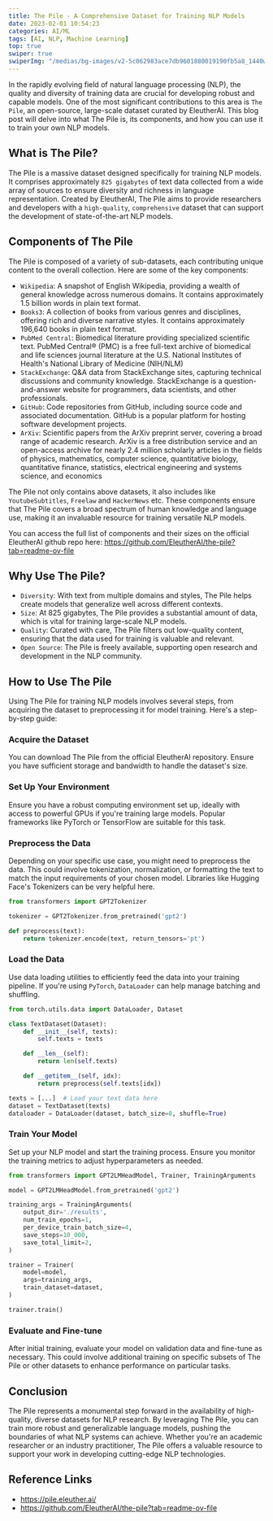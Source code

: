 ```yaml
---
title: The Pile - A Comprehensive Dataset for Training NLP Models
date: 2023-02-01 10:54:23
categories: AI/ML
tags: [AI, NLP, Machine Learning]
top: true
swiper: true
swiperImg: "/medias/bg-images/v2-5c062983ace7db9601880019190fb5a8_1440w.webp"
---
```


In the rapidly evolving field of natural language processing (NLP), the quality and diversity of training data are crucial for developing robust and capable models. One of the most significant contributions to this area is `The Pile`, an open-source, large-scale dataset curated by EleutherAI. This blog post will delve into what The Pile is, its components, and how you can use it to train your own NLP models.

## What is The Pile?
The Pile is a massive dataset designed specifically for training NLP models. It comprises approximately `825 gigabytes` of text data collected from a wide array of sources to ensure diversity and richness in language representation. Created by EleutherAI, The Pile aims to provide researchers and developers with a `high-quality`, `comprehensive` dataset that can support the development of state-of-the-art NLP models.

## Components of The Pile
The Pile is composed of a variety of sub-datasets, each contributing unique content to the overall collection. Here are some of the key components:

- `Wikipedia`: A snapshot of English Wikipedia, providing a wealth of general knowledge across numerous domains. It contains approximately 1.5 billion words in plain text format.
- `Books3`: A collection of books from various genres and disciplines, offering rich and diverse narrative styles. It contains approximately 196,640 books in plain text format.
- `PubMed Central`: Biomedical literature providing specialized scientific text. PubMed Central® (PMC) is a free full-text archive of biomedical and life sciences journal literature at the U.S. National Institutes of Health's National Library of Medicine (NIH/NLM)
- `StackExchange`: Q&A data from StackExchange sites, capturing technical discussions and community knowledge. StackExchange is a question-and-answer website for programmers, data scientists, and other professionals.
- `GitHub`: Code repositories from GitHub, including source code and associated documentation. GitHub is a popular platform for hosting software development projects.
- `ArXiv`: Scientific papers from the ArXiv preprint server, covering a broad range of academic research. ArXiv is a free distribution service and an open-access archive for nearly 2.4 million scholarly articles in the fields of physics, mathematics, computer science, quantitative biology, quantitative finance, statistics, electrical engineering and systems science, and economics

The Pile not only contains above datasets, it also includes like `YoutubeSubtitles`, `Freelaw` and `HackerNews` etc. These components ensure that The Pile covers a broad spectrum of human knowledge and language use, making it an invaluable resource for training versatile NLP models.

You can access the full list of components and their sizes on the official EleutherAI github repo here: https://github.com/EleutherAI/the-pile?tab=readme-ov-file

## Why Use The Pile?
- `Diversity`: With text from multiple domains and styles, The Pile helps create models that generalize well across different contexts.
- `Size`: At 825 gigabytes, The Pile provides a substantial amount of data, which is vital for training large-scale NLP models.
- `Quality`: Curated with care, The Pile filters out low-quality content, ensuring that the data used for training is valuable and relevant.
- `Open Source`: The Pile is freely available, supporting open research and development in the NLP community.

## How to Use The Pile
Using The Pile for training NLP models involves several steps, from acquiring the dataset to preprocessing it for model training. Here's a step-by-step guide:

### Acquire the Dataset
You can download The Pile from the official EleutherAI repository. Ensure you have sufficient storage and bandwidth to handle the dataset's size.

### Set Up Your Environment
Ensure you have a robust computing environment set up, ideally with access to powerful GPUs if you're training large models. Popular frameworks like PyTorch or TensorFlow are suitable for this task.

### Preprocess the Data
Depending on your specific use case, you might need to preprocess the data. This could involve tokenization, normalization, or formatting the text to match the input requirements of your chosen model. Libraries like Hugging Face's Tokenizers can be very helpful here.

``` python
from transformers import GPT2Tokenizer

tokenizer = GPT2Tokenizer.from_pretrained('gpt2')

def preprocess(text):
    return tokenizer.encode(text, return_tensors='pt')
```

### Load the Data
Use data loading utilities to efficiently feed the data into your training pipeline. If you're using `PyTorch`, `DataLoader` can help manage batching and shuffling.

``` python
from torch.utils.data import DataLoader, Dataset

class TextDataset(Dataset):
    def __init__(self, texts):
        self.texts = texts

    def __len__(self):
        return len(self.texts)

    def __getitem__(self, idx):
        return preprocess(self.texts[idx])

texts = [...]  # Load your text data here
dataset = TextDataset(texts)
dataloader = DataLoader(dataset, batch_size=8, shuffle=True)
```

### Train Your Model
Set up your NLP model and start the training process. Ensure you monitor the training metrics to adjust hyperparameters as needed.

``` python
from transformers import GPT2LMHeadModel, Trainer, TrainingArguments

model = GPT2LMHeadModel.from_pretrained('gpt2')

training_args = TrainingArguments(
    output_dir='./results',
    num_train_epochs=1,
    per_device_train_batch_size=4,
    save_steps=10_000,
    save_total_limit=2,
)

trainer = Trainer(
    model=model,
    args=training_args,
    train_dataset=dataset,
)

trainer.train()
```

### Evaluate and Fine-tune
After initial training, evaluate your model on validation data and fine-tune as necessary. This could involve additional training on specific subsets of The Pile or other datasets to enhance performance on particular tasks.

## Conclusion
The Pile represents a monumental step forward in the availability of high-quality, diverse datasets for NLP research. By leveraging The Pile, you can train more robust and generalizable language models, pushing the boundaries of what NLP systems can achieve. Whether you're an academic researcher or an industry practitioner, The Pile offers a valuable resource to support your work in developing cutting-edge NLP technologies.

## Reference Links
- https://pile.eleuther.ai/
- https://github.com/EleutherAI/the-pile?tab=readme-ov-file

